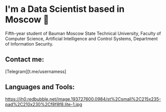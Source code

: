 # I'm a Data Scientist based in **Moscow 🌆**

Fifth-year student of Bauman Moscow State Technical University, Faculty of Computer Science, Artificial Intelligence and Control Systems, Department of Information Security.

## Contact me:
[Telegram][t.me/usernamess]

## Languages and Tools:
https://ih0.redbubble.net/image.193727600.0984/st%2Csmall%2C215x235-pad%2C210x230%2Cf8f8f8.lite-1.jpg
